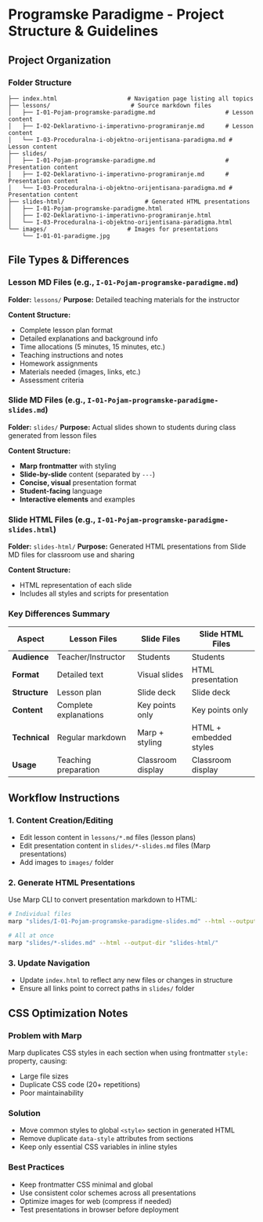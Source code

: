 # Programske Paradigme - Project Structure & Guidelines

## Project Organization

### Folder Structure
```
├── index.html                    # Navigation page listing all topics
├── lessons/                       # Source markdown files
│   ├── I-01-Pojam-programske-paradigme.md                    # Lesson content
│   ├── I-02-Deklarativno-i-imperativno-programiranje.md      # Lesson content
│   └── I-03-Proceduralna-i-objektno-orijentisana-paradigma.md # Lesson content
├── slides/
│   ├── I-01-Pojam-programske-paradigme.md                    # Presentation content
│   ├── I-02-Deklarativno-i-imperativno-programiranje.md      # Presentation content
│   └── I-03-Proceduralna-i-objektno-orijentisana-paradigma.md # Presentation content
├── slides-html/                       # Generated HTML presentations
│   ├── I-01-Pojam-programske-paradigme.html
│   ├── I-02-Deklarativno-i-imperativno-programiranje.html
│   └── I-03-Proceduralna-i-objektno-orijentisana-paradigma.html
└── images/                       # Images for presentations
    └── I-01-01-paradigme.jpg
```

## File Types & Differences

### Lesson MD Files (e.g., `I-01-Pojam-programske-paradigme.md`)
**Folder:** `lessons/`
**Purpose:** Detailed teaching materials for the instructor

**Content Structure:**
- Complete lesson plan format
- Detailed explanations and background info
- Time allocations (5 minutes, 15 minutes, etc.)
- Teaching instructions and notes
- Homework assignments
- Materials needed (images, links, etc.)
- Assessment criteria

### Slide MD Files (e.g., `I-01-Pojam-programske-paradigme-slides.md`)
**Folder:** `slides/`
**Purpose:** Actual slides shown to students during class generated from lesson files

**Content Structure:**
- **Marp frontmatter** with styling
- **Slide-by-slide** content (separated by `---`)
- **Concise, visual** presentation format
- **Student-facing** language
- **Interactive elements** and examples

### Slide HTML Files (e.g., `I-01-Pojam-programske-paradigme-slides.html`)
**Folder:** `slides-html/`
**Purpose:** Generated HTML presentations from Slide MD files for classroom use and sharing

**Content Structure:**
- HTML representation of each slide
- Includes all styles and scripts for presentation

### Key Differences Summary

| Aspect | **Lesson Files** | **Slide Files** | **Slide HTML Files** |
|--------|-----------------|----------------------|-----------------------|
| **Audience** | Teacher/Instructor | Students | Students |
| **Format** | Detailed text | Visual slides | HTML presentation |
| **Structure** | Lesson plan | Slide deck | Slide deck |
| **Content** | Complete explanations | Key points only | Key points only |
| **Technical** | Regular markdown | Marp + styling | HTML + embedded styles |
| **Usage** | Teaching preparation | Classroom display | Classroom display | 

## Workflow Instructions

### 1. Content Creation/Editing
- Edit lesson content in `lessons/*.md` files (lesson plans)
- Edit presentation content in `slides/*-slides.md` files (Marp presentations)
- Add images to `images/` folder

### 2. Generate HTML Presentations
Use Marp CLI to convert presentation markdown to HTML:
```bash
# Individual files
marp "slides/I-01-Pojam-programske-paradigme-slides.md" --html --output "slides-html/I-01-Pojam-programske-paradigme-slides.html"

# All at once
marp "slides/*-slides.md" --html --output-dir "slides-html/"
```

### 3. Update Navigation
- Update `index.html` to reflect any new files or changes in structure
- Ensure all links point to correct paths in `slides/` folder

## CSS Optimization Notes

### Problem with Marp
Marp duplicates CSS styles in each section when using frontmatter `style:` property, causing:
- Large file sizes
- Duplicate CSS code (20+ repetitions)
- Poor maintainability

### Solution
- Move common styles to global `<style>` section in generated HTML
- Remove duplicate `data-style` attributes from sections
- Keep only essential CSS variables in inline styles

### Best Practices
- Keep frontmatter CSS minimal and global
- Use consistent color schemes across all presentations
- Optimize images for web (compress if needed)
- Test presentations in browser before deployment